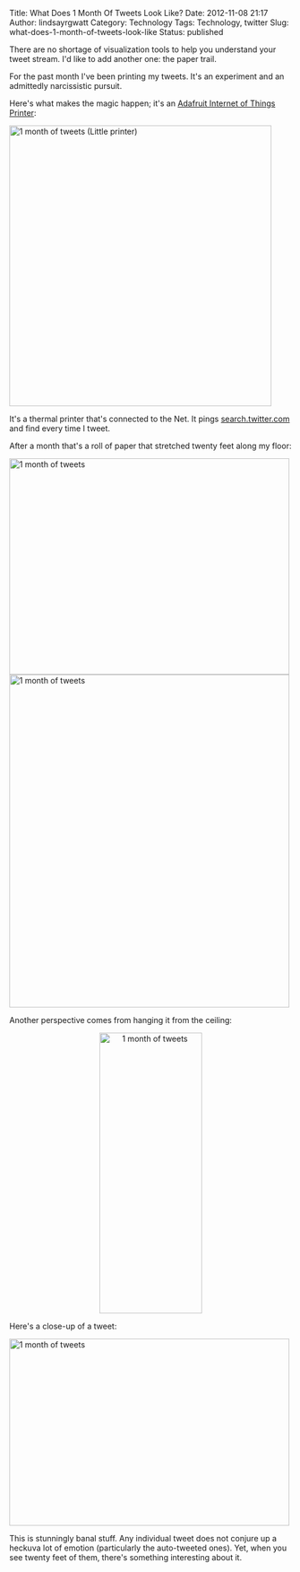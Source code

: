 Title: What Does 1 Month Of Tweets Look Like?
Date: 2012-11-08 21:17
Author: lindsayrgwatt
Category: Technology
Tags: Technology, twitter
Slug: what-does-1-month-of-tweets-look-like
Status: published

There are no shortage of visualization tools to help you understand your tweet stream. I'd like to add another one: the paper trail.

For the past month I've been printing my tweets. It's an experiment and an admittedly narcissistic pursuit.

Here's what makes the magic happen; it's an [Adafruit Internet of Things Printer](https://www.adafruit.com/products/717):

<img src="{static}/images/2012/11/IMG_3635.jpg" class="photo" width="468" height="500" alt="1 month of tweets (Little printer)" />

It's a thermal printer that's connected to the Net. It pings [search.twitter.com](http://search.twitter.com) and find every time I tweet.

After a month that's a roll of paper that stretched twenty feet along my floor:

<img src="{static}/images/2012/11/IMG_3632.jpg" class="photo" width="500" height="385" alt="1 month of tweets" />

<img src="{static}/images/2012/11/IMG_3633.jpg" class="photo" width="500" height="593" alt="1 month of tweets" />

Another perspective comes from hanging it from the ceiling:

<div style="text-align: center;">

<img src="{static}/images/2012/11/IMG_3629.jpg" class="photo" width="183" height="500" alt="1 month of tweets" />

</div>

Here's a close-up of a tweet:

<img src="{static}/images/2012/11/IMG_3631.jpg" class="photo" width="500" height="333" alt="1 month of tweets" />

This is stunningly banal stuff. Any individual tweet does not conjure up a heckuva lot of emotion (particularly the auto-tweeted ones). Yet, when you see twenty feet of them, there's something interesting about it.
